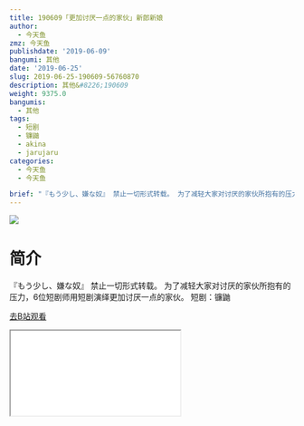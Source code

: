 ```yaml
---
title: 190609「更加讨厌一点的家伙」新郎新娘
author:
  - 今天鱼
zmz: 今天鱼
publishdate: '2019-06-09'
bangumi: 其他
date: '2019-06-25'
slug: 2019-06-25-190609-56760870
description: 其他&#8226;190609
weight: 9375.0
bangumis:
  - 其他
tags:
  - 短剧
  - 镰鼬
  - akina
  - jarujaru
categories:
  - 今天鱼
  - 今天鱼

brief: "『もう少し、嫌な奴』 禁止一切形式转载。 为了减轻大家对讨厌的家伙所抱有的压力，6位短剧师用短剧演绎更加讨厌一点的家伙。 短剧：镰鼬"
---
```

![](https://i.imgur.com/18RaYqS.jpg)
# 简介  
『もう少し、嫌な奴』
禁止一切形式转载。
为了减轻大家对讨厌的家伙所抱有的压力，6位短剧师用短剧演绎更加讨厌一点的家伙。
短剧：镰鼬  

[去B站观看](https://www.bilibili.com/video/av56760870/)
<div class ="resp-container"><iframe class="testiframe" src="//player.bilibili.com/player.html?aid=56760870"", scrolling="no", allowfullscreen="true" > </iframe></div> 
